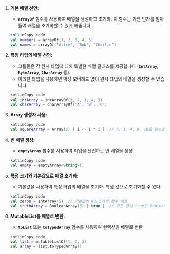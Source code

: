 1. **기본 배열 선언:**
    - **`arrayOf`** 함수를 사용하여 배열을 생성하고 초기화. 이 함수는 가변 인자를 받아들여 배열을 초기화할 수 있게 해줍니다.
    
    ```kotlin
    kotlinCopy code
    val numbers = arrayOf(1, 2, 3, 4, 5)
    val names = arrayOf("Alice", "Bob", "Charlie")
    ```
    
2. **특정 타입의 배열 선언:**
    - 코틀린은 각 원시 타입에 대해 특별한 배열 클래스를 제공합니다 (**`IntArray`**, **`ByteArray`**, **`CharArray`** 등).
    - 이러한 타입을 사용하면 박싱 오버헤드 없이 원시 타입의 배열을 생성할 수 있습니다.
    
    ```kotlin
    kotlinCopy code
    val intArray = intArrayOf(1, 2, 3, 4, 5)
    val charArray = charArrayOf('A', 'B', 'C')
    ```
    
3. **Array 생성자 사용:**
    
    ```kotlin
    kotlinCopy code
    val squareArray = Array(5) { i -> i * i }  // 0, 1, 4, 9, 16을 원소로 하는 배열
    ```
    
4. **빈 배열 생성:**
    - **`emptyArray`** 함수를 사용하여 타입을 선언하는 빈 배열을 생성
    
    ```kotlin
    kotlinCopy code
    val empty = emptyArray<String>()
    ```
    
5. **특정 크기와 기본값으로 배열 초기화:**
    - 기본값을 사용하여 특정 타입의 배열을 초기화. 특정 값으로 초기화할 수 있다.
    
    ```kotlin
    kotlinCopy code
    val zeros = IntArray(5)  // 기본값이 0인 5개의 정수 배열
    val truthArray = BooleanArray(3) { true }  // 모든 값이 true인 Boolean 배열
    ```
    
6. **MutableList를 배열로 변환:**
    - **`toList`** 또는 **`toTypedArray`** 함수를 사용하여 컬렉션을 배열로 변환
    
    ```kotlin
    kotlinCopy code
    val list = mutableListOf(1, 2, 3)
    val array = list.toTypedArray()
    ```
